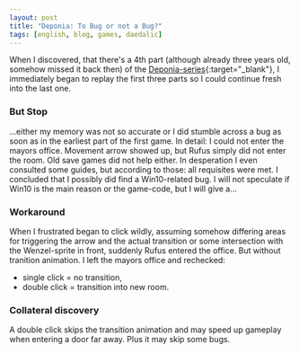 ```yaml
---
layout: post
title: "Deponia: To Bug or not a Bug?"
tags: [english, blog, games, daedalic]
---
```

When I discovered, that there's a 4th part (although already three years old,
somehow missed it back then) of the [Deponia-series](
    https://www.daedalic.com/deponia
){:target="_blank"}, I immediately began to replay the first three parts so I
could continue fresh into the last one.

### But Stop

...either my memory was not so accurate or I did stumble across a bug as soon as
in the earliest part of the first game. In detail: I could not enter the mayors
office. Movement arrow showed up, but Rufus simply did not enter the room. Old
save games did not help either. In desperation I even consulted some guides, but
according to those: all requisites were met. I concluded that I possibly did
find a Win10-related bug. I will not speculate if Win10 is the main reason or
the game-code, but I will give a...

### Workaround

When I frustrated began to click wildly, assuming somehow differing areas for
triggering the arrow and the actual transition or some intersection with the
Wenzel-sprite in front, suddenly Rufus entered the office. But without tranition
animation. I left the mayors office and rechecked:
- single click = no transition,
- double click = transition into new room.

### Collateral discovery

A double click skips the transition animation and may speed up gameplay when
entering a door far away. Plus it may skip some bugs.